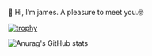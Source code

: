 👋 Hi, I’m james.
A pleasure to meet you.🤓

[![trophy](https://github-profile-trophy.vercel.app/?username=JAMESESTGER27&theme=onedark)](https://github.com/ryo-ma/github-profile-trophy)


![Anurag's GitHub stats](https://github-readme-stats.vercel.app/api?username=JAMESESTGER27&show_icons=true&theme=merko)
